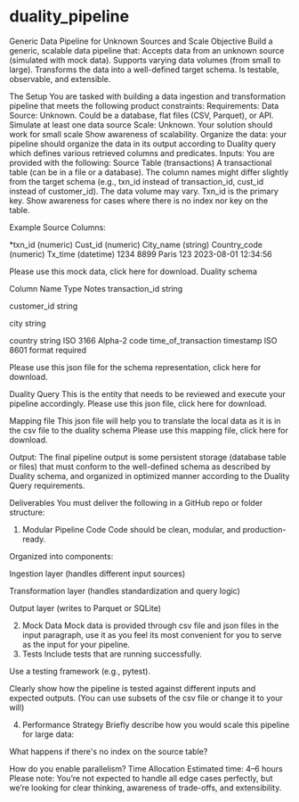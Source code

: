 # duality_pipeline


Generic Data Pipeline for Unknown Sources and Scale
Objective
Build a generic, scalable data pipeline that:
Accepts data from an unknown source (simulated with mock data).
Supports varying data volumes (from small to large).
Transforms the data into a well-defined target schema.
Is testable, observable, and extensible.



 The Setup
You are tasked with building a data ingestion and transformation pipeline that meets the following product constraints:
Requirements:
Data Source: Unknown. Could be a database, flat files (CSV, Parquet), or API.
Simulate at least one data source
Scale: Unknown.
Your solution should work for small scale
Show awareness of scalability.
Organize the data: your pipeline should organize the data in its output according to Duality query which defines various retrieved columns and predicates.
Inputs:
You are provided with the following:
 Source Table (transactions)
A transactional table (can be in a file or a database).
The column names might differ slightly from the target schema (e.g., txn_id instead of transaction_id, cust_id instead of customer_id).
The data volume may vary.
Txn_id is the primary key.
Show awareness for cases where there is no index nor key on the table. 

Example Source Columns:

*txn_id
(numeric)
Cust_id
(numeric)
City_name
(string)
Country_code
(numeric)
Tx_time
(datetime)
1234
8899
Paris
123
2023-08-01 12:34:56








Please use this mock data, click  here for download.
Duality schema


Column Name
Type
Notes
transaction_id
string


customer_id
string


city
string


country
string
ISO 3166 Alpha-2 code
time_of_transaction
timestamp
ISO 8601 format required












Please use this json file for the schema representation, click  here for download.

Duality Query
This is the entity that needs to be reviewed and execute your pipeline  accordingly.
Please use this json file, click  here for download.


Mapping file
This json file will help you to translate the local data as it is in the csv file to the duality schema
Please use this mapping file, click  here for download.






Output: 
The final pipeline output is some persistent storage (database table or files)  that must conform to the well-defined schema as described by Duality schema, and organized in optimized manner according to the Duality Query requirements.



Deliverables
You must deliver the following in a GitHub repo or folder structure:
1. Modular Pipeline Code
Code should be clean, modular, and production-ready.


Organized into components:


Ingestion layer (handles different input sources)


Transformation layer (handles standardization and query logic)


Output layer (writes to Parquet or SQLite)


2. Mock Data
Mock data is provided through csv file and json files in the input paragraph, use it as you feel its most convenient for you to serve as the input for your pipeline. 
3. Tests
Include tests that are running successfully.


Use a testing framework (e.g., pytest).


Clearly show how the pipeline is tested against different inputs and expected outputs.
(You can use subsets of the csv file or change it to your will)


4. Performance Strategy
Briefly describe how you would scale this pipeline for large data:



What happens if there's no index on the source table?


How do you enable parallelism?
Time Allocation
Estimated time: 4–6 hours
Please note: You’re not expected to handle all edge cases perfectly, but we’re looking for clear thinking, awareness of trade-offs, and extensibility.